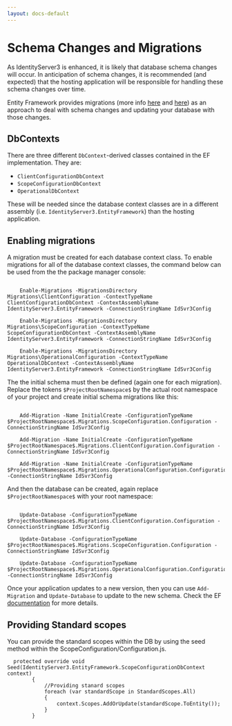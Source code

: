 ```yaml
---
layout: docs-default
---
```


# Schema Changes and Migrations

As IdentityServer3 is enhanced, it is likely that database schema changes will occur. In anticipation of schema changes, it is recommended (and expected) that the hosting application will be responsible for handling these schema changes over time.

Entity Framework provides migrations (more info [here](https://msdn.microsoft.com/en-us/data/jj591621.aspx) and [here](https://msdn.microsoft.com/en-us/data/dn481501)) as an approach to deal with schema changes and updating your database with those changes.

## DbContexts

There are three different `DbContext`-derived classes contained in the EF implementation. They are:

* `ClientConfigurationDbContext`
* `ScopeConfigurationDbContext`
* `OperationalDbContext`

These will be needed since the database context classes are in a different assembly (i.e. `IdentityServer3.EntityFramework`) than the hosting application.

## Enabling migrations

A migration must be created for each database context class. To enable migrations for all of the database context classes, the command below can be used from the the package manager console:

```

    Enable-Migrations -MigrationsDirectory Migrations\ClientConfiguration -ContextTypeName ClientConfigurationDbContext -ContextAssemblyName IdentityServer3.EntityFramework -ConnectionStringName IdSvr3Config

    Enable-Migrations -MigrationsDirectory Migrations\ScopeConfiguration -ContextTypeName ScopeConfigurationDbContext -ContextAssemblyName IdentityServer3.EntityFramework -ConnectionStringName IdSvr3Config

    Enable-Migrations -MigrationsDirectory Migrations\OperationalConfiguration -ContextTypeName OperationalDbContext -ContextAssemblyName IdentityServer3.EntityFramework -ConnectionStringName IdSvr3Config

```

The the initial schema must then be defined (again one for each migration). Replace the tokens `$ProjectRootNamespace$` by the actual root namespace of your project and create initial schema migrations like this:

```

    Add-Migration -Name InitialCreate -ConfigurationTypeName $ProjectRootNamespace$.Migrations.ScopeConfiguration.Configuration -ConnectionStringName IdSvr3Config

    Add-Migration -Name InitialCreate -ConfigurationTypeName $ProjectRootNamespace$.Migrations.ClientConfiguration.Configuration -ConnectionStringName IdSvr3Config

    Add-Migration -Name InitialCreate -ConfigurationTypeName $ProjectRootNamespace$.Migrations.OperationalConfiguration.Configuration -ConnectionStringName IdSvr3Config

```

And then the database can be created, again replace `$ProjectRootNamespace$` with your root namespace:

```

    Update-Database -ConfigurationTypeName $ProjectRootNamespace$.Migrations.ClientConfiguration.Configuration -ConnectionStringName IdSvr3Config

    Update-Database -ConfigurationTypeName $ProjectRootNamespace$.Migrations.ScopeConfiguration.Configuration -ConnectionStringName IdSvr3Config

    Update-Database -ConfigurationTypeName $ProjectRootNamespace$.Migrations.OperationalConfiguration.Configuration -ConnectionStringName IdSvr3Config

```

Once your application updates to a new version, then you can use `Add-Migration` and `Update-Database` to update to the new schema. Check the EF [documentation](https://msdn.microsoft.com/en-us/data/jj591621.aspx) for more details.

## Providing Standard scopes
You can provide the standard scopes within the DB by using the seed method within the ScopeConfiguration/Configuration.js.

```
  protected override void Seed(IdentityServer3.EntityFramework.ScopeConfigurationDbContext context)
        {
            //Providing stanard scopes
            foreach (var standardScope in StandardScopes.All)
            {
                context.Scopes.AddOrUpdate(standardScope.ToEntity());
            }
        }
```
